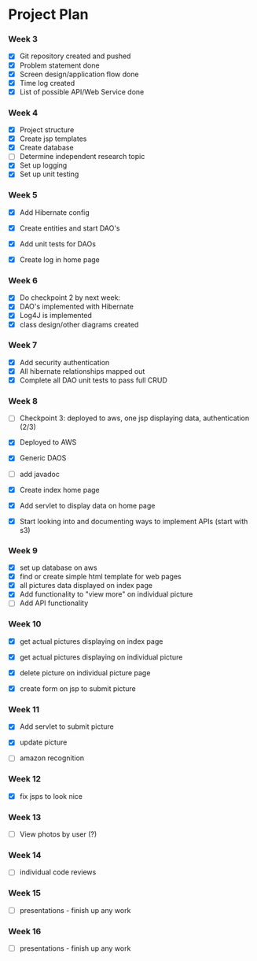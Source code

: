# Project Plan

### Week 3
- [X] Git repository created and pushed
- [X] Problem statement done
- [X] Screen design/application flow done
- [X] Time log created
- [X] List of possible API/Web Service done

### Week 4
- [X] Project structure
- [X] Create jsp templates
- [X] Create database
- [ ] Determine independent research topic
- [X] Set up logging
- [X] Set up unit testing

### Week 5
- [X] Add Hibernate config
- [X] Create entities and start DAO's
- [X] Add unit tests for DAOs
- [X] Create log in home page


### Week 6
- [X] Do checkpoint 2 by next week:
- [X] DAO's implemented with Hibernate
- [X] Log4J is implemented
- [X] class design/other diagrams created

### Week 7
- [X] Add security authentication
- [X] All hibernate relationships mapped out
- [X] Complete all DAO unit tests to pass full CRUD

### Week 8
- [ ] Checkpoint 3: deployed to aws, one jsp displaying data, authentication (2/3)
- [X] Deployed to AWS
- [X] Generic DAOS
- [ ] add javadoc
- [X] Create index home page
- [X] Add servlet to display data on home page
- [X] Start looking into and documenting ways to implement APIs (start with s3)


### Week 9
- [X] set up database on aws
- [X] find or create simple html template for web pages
- [X] all pictures data displayed on index page
- [X] Add functionality to "view more" on individual picture
- [ ] Add API functionality

### Week 10
- [X] get actual pictures displaying on index page
- [X] get actual pictures displaying on individual picture
- [X] delete picture on individual picture page
- [X] create form on jsp to submit picture


### Week 11
- [X] Add servlet to submit picture
- [X] update picture
- [ ] amazon recognition 


### Week 12
- [X] fix jsps to look nice

### Week 13
- [ ] View photos by user (?)

### Week 14
- [ ] individual code reviews

### Week 15
- [ ] presentations - finish up any work

### Week 16
- [ ] presentations - finish up any work
